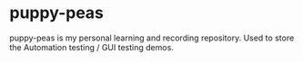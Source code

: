 # puppy-peas
puppy-peas is my personal learning and recording repository. Used to store the Automation testing / GUI testing demos.
